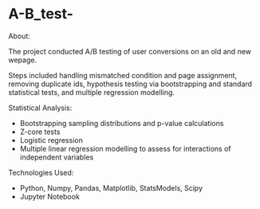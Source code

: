 # A-B_test-

About: 

The project conducted A/B testing of user conversions on an old and new wepage.

Steps included handling mismatched condition and page assignment, removing duplicate ids, hypothesis testing via bootstrapping and standard statistical tests, and multiple regression modelling.

Statistical Analysis: 

- Bootstrapping sampling distributions and p-value calculations
- Z-core tests
- Logistic regression
- Multiple linear regression modelling to assess for interactions of independent variables

Technologies Used: 

- Python, Numpy, Pandas, Matplotlib, StatsModels, Scipy
- Jupyter Notebook
